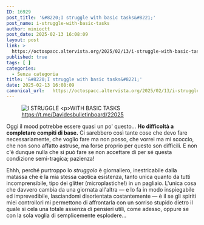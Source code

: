 ```yaml
---
ID: 16929
post_title: '&#8220;I struggle with basic tasks&#8221;'
post_name: i-struggle-with-basic-tasks
author: minioctt
post_date: 2025-02-13 16:08:09
layout: post
link: >
  https://octospacc.altervista.org/2025/02/13/i-struggle-with-basic-tasks/
published: true
tags: [ ]
categories:
  - Senza categoria
title: '&#8220;I struggle with basic tasks&#8221;'
date: 2025-02-13 16:08:09
canonical_url:   https://octospacc.altervista.org/2025/02/13/i-struggle-with-basic-tasks/
---
```

<!-- wp:image {"id":16930,"sizeSlug":"full","linkDestination":"none"} -->
<figure class="wp-block-image size-full"><img src="{{site.cdnurl}}/assets/uploads/2025/02/image-44.png" alt="I STRUGGLE

WITH BASIC TASKS" class="wp-image-16930"/><figcaption class="wp-element-caption"><a href="https://t.me/Davidesbulletinboard/22025">https://t.me/Davidesbulletinboard/22025</a></figcaption></figure>
<!-- /wp:image -->

<!-- wp:paragraph -->
<p>Oggi il mood potrebbe essere quasi un po' questo... <strong>Ho difficoltà a completare compiti di base.</strong> Ci sarebbero così tante cose che devo fare necessariamente, che voglio fare ma non posso, che vorrei ma mi scoccio, che non sono affatto astruse, ma forse proprio per questo son difficili. E non c'è dunque nulla che si può fare se non accettare di per sé questa condizione semi-tragica; pazienza!</p>
<!-- /wp:paragraph -->

<!-- wp:paragraph -->
<p>Ehhh, perché purtroppo lo <em>struggolo</em> è giornaliero, inestricabile dalla matassa che è la mia stessa caotica esistenza, tanto unica quanto da tutti incomprensibile, tipo dei glitter (microplastiche!) in un pagliaio. L'unica cosa che davvero cambia da una giornata all'altra — e lo fa in modo inspiegabile ed imprevedibile, lasciandomi disorientata costantemente — è il se gli spiriti miei controllori mi permettono di affrontarla con un sorriso stupido dietro il quale si cela una totale assenza di pensieri utili, come adesso, oppure se con la sola voglia di semplicemente esplodere...</p>
<!-- /wp:paragraph -->